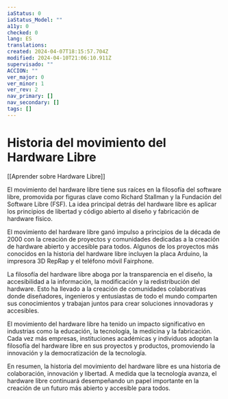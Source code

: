 ```yaml
---
iaStatus: 0
iaStatus_Model: ""
a11y: 0
checked: 0
lang: ES
translations: 
created: 2024-04-07T18:15:57.704Z
modified: 2024-04-10T21:06:10.911Z
supervisado: ""
ACCION: ""
ver_major: 0
ver_minor: 1
ver_rev: 2
nav_primary: []
nav_secondary: []
tags: []
---
```

# Historia del movimiento del Hardware Libre

[[Aprender sobre Hardware Libre]]

El movimiento del hardware libre tiene sus raíces en la filosofía del software libre, promovida por figuras clave como Richard Stallman y la Fundación del Software Libre (FSF). La idea principal detrás del hardware libre es aplicar los principios de libertad y código abierto al diseño y fabricación de hardware físico.

El movimiento del hardware libre ganó impulso a principios de la década de 2000 con la creación de proyectos y comunidades dedicadas a la creación de hardware abierto y accesible para todos. Algunos de los proyectos más conocidos en la historia del hardware libre incluyen la placa Arduino, la impresora 3D RepRap y el teléfono móvil Fairphone.

La filosofía del hardware libre aboga por la transparencia en el diseño, la accesibilidad a la información, la modificación y la redistribución del hardware. Esto ha llevado a la creación de comunidades colaborativas donde diseñadores, ingenieros y entusiastas de todo el mundo comparten sus conocimientos y trabajan juntos para crear soluciones innovadoras y accesibles.

El movimiento del hardware libre ha tenido un impacto significativo en industrias como la educación, la tecnología, la medicina y la fabricación. Cada vez más empresas, instituciones académicas y individuos adoptan la filosofía del hardware libre en sus proyectos y productos, promoviendo la innovación y la democratización de la tecnología.

En resumen, la historia del movimiento del hardware libre es una historia de colaboración, innovación y libertad. A medida que la tecnología avanza, el hardware libre continuará desempeñando un papel importante en la creación de un futuro más abierto y accesible para todos.
